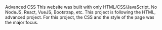 Advanced CSS
This website was built with only HTML/CSS/JavaScript. No NodeJS, React, VueJS, Bootstrap, etc.
This project is following the HTML, advanced project.
For this project, the CSS and the style of the page was the major focus.
